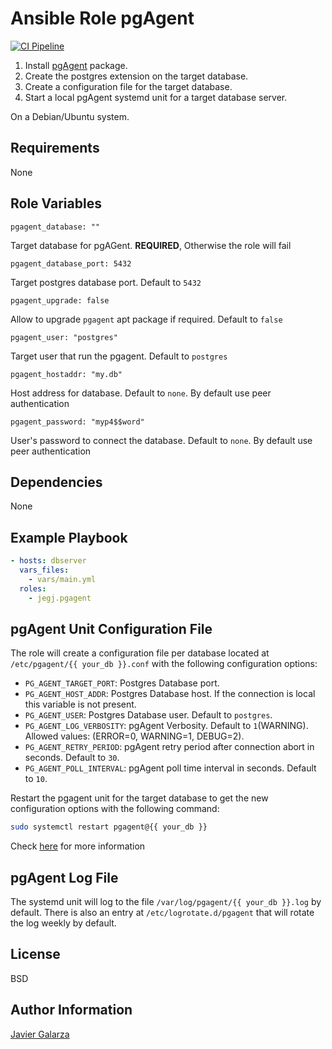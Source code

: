 Ansible Role pgAgent
=========

[![CI Pipeline](https://github.com/jegj/ansible-role-pgagent/actions/workflows/ci.yml/badge.svg?branch=main)](https://github.com/jegj/ansible-role-pgagent/actions/workflows/ci.yml)


1) Install [pgAgent](https://www.pgadmin.org/docs/pgadmin4/development/pgagent.html) package.
2) Create the postgres extension on the target database.
3) Create a configuration file for the target database.
4) Start a local pgAgent systemd unit for a target database server.

On a Debian/Ubuntu system.

Requirements
------------

None

Role Variables
--------------

    pgagent_database: ""

Target database for pgAGent. **REQUIRED**, Otherwise the role will fail

    pgagent_database_port: 5432

Target postgres database port. Default to `5432`

    pgagent_upgrade: false

Allow to upgrade `pgagent` apt package if required. Default to `false`

    pgagent_user: "postgres"

Target user that run the pgagent. Default to `postgres`

    pgagent_hostaddr: "my.db"

Host address for database. Default to `none`. By default use peer authentication

    pgagent_password: "myp4$$word"

User's password to connect the database. Default  to `none`. By default use peer authentication

Dependencies
------------

None

Example Playbook
----------------

```yaml
- hosts: dbserver
  vars_files:
    - vars/main.yml
  roles:
    - jegj.pgagent
```
pgAgent Unit Configuration File
----------------
The role will create a configuration file per database located at `/etc/pgagent/{{ your_db }}.conf` with the following configuration options:

- `PG_AGENT_TARGET_PORT`: Postgres Database port.
- `PG_AGENT_HOST_ADDR`: Postgres Database host. If the connection is local this variable is not present.
- `PG_AGENT_USER`: Postgres Database user. Default to `postgres`.
- `PG_AGENT_LOG_VERBOSITY`: pgAgent Verbosity. Default to `1`(WARNING). Allowed values: (ERROR=0, WARNING=1, DEBUG=2).
- `PG_AGENT_RETRY_PERIOD`: pgAgent retry period after connection abort in seconds. Default to `30`.
- `PG_AGENT_POLL_INTERVAL`: pgAgent poll time interval in seconds. Default to `10`.

Restart the pgagent unit for the target database to get the new configuration options with the following command:
```sh
sudo systemctl restart pgagent@{{ your_db }}
```

Check [here](https://www.pgadmin.org/docs/pgadmin4/development/pgagent_install.html#daemon-installation-on-unix) for more information

pgAgent Log File
----------------
The systemd unit will log to the file `/var/log/pgagent/{{ your_db }}.log` by default. There is also an entry at `/etc/logrotate.d/pgagent` that will rotate the log weekly by default.

License
-------

BSD

Author Information
------------------

[Javier Galarza](https://jegj.github.io/resume/)

